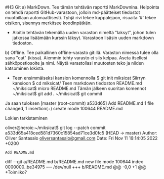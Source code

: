 #H3 Git
a) MarkDown. Tee tämän tehtävän raportti MarkDownina. Helpointa on tehdä raportti GitHub-varastoon, jolloin md-päätteiset tiedostot muotoillaan automaattisesti. Tyhjä rivi tekee kappalejaon, risuaita ‘#’ tekee otsikon, sisennys merkitsee koodinpätkän.
- Aloitin tehtävän tekemällä uuden varaston nimeltä "laksyt", johon tulen jatkossa lisäämään kurssin läksyt. Varastoon lisäsin uuden markdown tiedoston.

b) Offline. Tee paikallinen offline-varasto git:llä. Varaston nimessä tulee olla sana "cat" (kissa). Aiemmin tehty varasto ei siis kelpaa. Aseta itsellesi sähköpostiosoite ja nimi. Näytä varastollasi muutosten teko ja niiden katsominen lokista.
- Teen ensimmäiseksi kansion komennolla
   $ git init miksicat
Siirryn kansioon
   $ cd miksicat/
Teen markdown tiedoston README.md
   ~/miksicat$ micro README.md
Tämän jälkeen suoritan komennot
    ~/miksicat$ git add .
    ~/miksicat$ git commit
  
Ja saan tuloksen 
   [master (root-commit) a533d65] Add README.md
     1 file changed, 1 insertion(+)
    create mode 100644 README.md
 
 Lokien tarkistaminen
 
   oliver@heroic:~/miksicat$ git log --patch
commit a533d65a418ced581d7360c15854ad71ce3d0fc5 (HEAD -> master)
Author: Oliver Santasalo <oliversantasalo@gmail.com>
Date:   Fri Nov 11 16:14:05 2022 +0200

    Add README.md

diff --git a/README.md b/README.md
new file mode 100644
index 0000000..be34975
--- /dev/null
+++ b/README.md
@@ -0,0 +1 @@
+Toimiiko?
